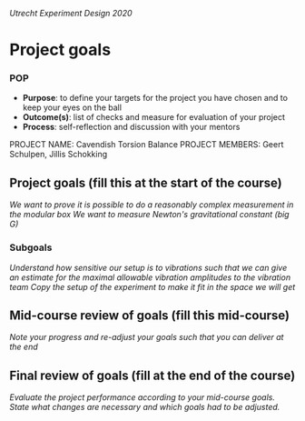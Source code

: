 *Utrecht Experiment Design 2020*

# Project goals

### POP

+ **Purpose**: to define your targets for the project you have chosen and to keep your eyes on the ball 
+ **Outcome(s)**: list of checks and measure for evaluation of your project
+ **Process**: self-reflection and discussion with your mentors

PROJECT NAME: Cavendish Torsion Balance
PROJECT MEMBERS: Geert Schulpen, Jillis Schokking

## Project goals (fill this at the start of the course)
*We want to prove it is possible to do a reasonably complex measurement in the modular box*
*We want to measure Newton's gravitational constant (big G)*
### Subgoals
*Understand how sensitive our setup is to vibrations such that we can give an estimate for the maximal allowable vibration amplitudes to the vibration team*
*Copy the setup of the experiment to make it fit in the space we will get*


## Mid-course review of goals (fill this mid-course)
*Note your progress and re-adjust your goals such that you can deliver at the end*


## Final review of goals (fill at the end of the course)
*Evaluate the project performance according to your mid-course goals. State what changes are necessary and which goals had to be adjusted.* 
